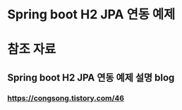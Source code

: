 # Spring boot H2 JPA 연동 예제

# 참조 자료
## Spring boot H2 JPA 연동 예제 설명 blog
### https://congsong.tistory.com/46